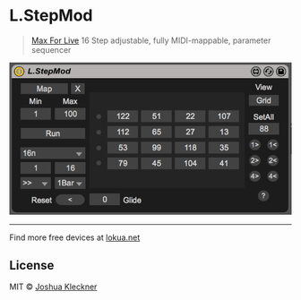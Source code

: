 # L.StepMod

> [Max For Live][m4l] 16 Step adjustable, fully MIDI-mappable,
  parameter sequencer

![screenshot](screenshot.png)

---

Find more free devices at [lokua.net][l4l]

## License
MIT © [Joshua Kleckner][jjk]

[jjk]: https://lokua.net
[l4l]: https://lokua.net/for-live
[m4l]: https://www.ableton.com/en/live/max-for-live/
